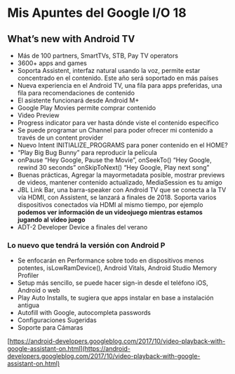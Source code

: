 # Mis Apuntes del Google I/O 18

## What’s new with Android TV

- Más de 100 partners, SmartTVs, STB, Pay TV operators
- 3600+ apps and games
- Soporta Assistent, interfaz natural usando la voz, permite estar concentrado en el contenido. Este año será soportado en más países
- Nueva experiencia en el Android TV, una fila para apps preferidas, una fila para recomendaciones de contenido
- El asistente funcionará desde Android M+
- Google Play Movies permite comprar contenido
- Video Preview
- Progress indicator para ver hasta dónde viste el contenido específico
- Se puede programar un Channel para poder ofrecer mi contenido a través de un content provider
- Nuevo Intent INITIALIZE_PROGRAMS para poner contenido en el HOME?
- “Play Big Bug Bunny” para reproducir la película
-  onPause “Hey Google, Pause the Movie”, onSeekTo() “Hey Google, rewind 30 seconds” onSkipToNext() “Hey Google, Play next song”
- Buenas prácticas, Agregar la mayormetadata posible, mostrar previews de videos, mantener contenido actualizado, MediaSession es tu amigo
- JBL Link Bar, una barra-speaker con Android TV que se conecta a la TV vía HDMI, con Assistent, se lanzará a finales de 2018. Soporta varios dispositivos conectados vía HDMI al mismo tiempo, por ejemplo **podemos ver información de un videojuego mientras estamos jugando al video juego**
- ADT-2 Developer Device a finales del verano

### Lo nuevo que tendrá la versión con Android P
- Se enfocarán en Performance sobre todo en dispositivos menos potentes, isLowRamDevice(), Android Vitals, Android Studio Memory Profiler
- Setup más sencillo, se puede hacer sign-in desde el teléfono iOS, Android o web
- Play Auto Installs, te sugiera que apps instalar en base a instalación antigua
- Autofill with Google, autocompleta passwords
- Configuraciones Sugeridas
- Soporte para Cámaras

[https://android-developers.googleblog.com/2017/10/video-playback-with-google-assistant-on.html](https://android-developers.googleblog.com/2017/10/video-playback-with-google-assistant-on.html)

